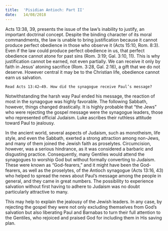 ```yaml
---
title:  'Pisidian Antioch: Part II'
date:   14/08/2018
---
```


Acts 13:38, 39, presents the issue of the law’s inability to justify, an important doctrinal concept. Despite the binding character of its moral commandments, the law is unable to bring justification because it cannot produce perfect obedience in those who observe it (Acts 15:10, Rom. 8:3). Even if the law could produce perfect obedience in us, that perfect obedience cannot atone for past sins (Rom. 3:19; Gal. 3:10, 11). This is why justification cannot be earned, not even partially. We can receive it only by faith in Jesus’ atoning sacrifice (Rom. 3:28, Gal. 2:16), a gift that we do not deserve. However central it may be to the Christian life, obedience cannot earn us salvation.

`Read Acts 13:42–49. How did the synagogue receive Paul’s message?`

Notwithstanding the harsh way Paul ended his message, the reaction of most in the synagogue was highly favorable. The following Sabbath, however, things changed drastically. It is highly probable that “the Jews” who were rejecting the gospel message were the synagogue leaders, those who represented official Judaism. Luke ascribes their ruthless attitude toward Paul to jealousy.

In the ancient world, several aspects of Judaism, such as monotheism, life style, and even the Sabbath, exerted a strong attraction among non-Jews, and many of them joined the Jewish faith as proselytes. Circumcision, however, was a serious hindrance, as it was considered a barbaric and disgusting practice. Consequently, many Gentiles would attend the synagogues to worship God but without formally converting to Judaism. These were known as “God-fearers,” and it might have been the God-fearers, as well as the proselytes, of the Antioch synagogue (Acts 13:16, 43) who helped to spread the news about Paul’s message among the people in general, and they came in great numbers. The possibility to experience salvation without first having to adhere to Judaism was no doubt particularly attractive to many.

This may help to explain the jealousy of the Jewish leaders. In any case, by rejecting the gospel they were not only excluding themselves from God’s salvation but also liberating Paul and Barnabas to turn their full attention to the Gentiles, who rejoiced and praised God for including them in His saving plan.